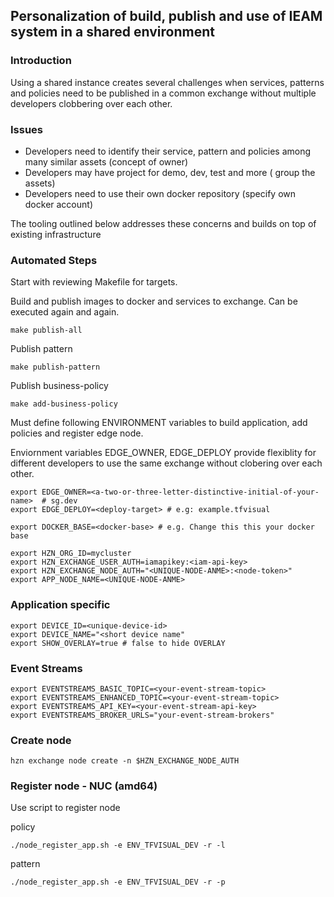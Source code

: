 ## Personalization of build, publish and use of IEAM system in a shared environment

### Introduction

Using a shared instance creates several challenges when services, patterns and policies need to be published in a common exchange without multiple developers clobbering over each other.

### Issues

- Developers need to identify their service, pattern and policies among many similar assets (concept of owner)
- Developers may have project for demo, dev, test and more ( group the assets)
- Developers need to use their own docker repository (specify own docker account)

The tooling outlined below addresses these concerns and builds on top of existing infrastructure

### Automated Steps

Start with reviewing Makefile for targets.

Build and publish images to docker and services to exchange. Can be executed again and again.

    make publish-all 
    
Publish pattern

    make publish-pattern
    
Publish business-policy

    make add-business-policy
    
Must define following ENVIRONMENT variables to build application, add policies and register edge node.

Enviornment variables EDGE_OWNER, EDGE_DEPLOY provide flexiblity for different developers to use the same exchange without clobering over each other.

    export EDGE_OWNER=<a-two-or-three-letter-distinctive-initial-of-your-name>  # sg.dev  
    export EDGE_DEPLOY=<deploy-target> # e.g: example.tfvisual

    export DOCKER_BASE=<docker-base> # e.g. Change this this your docker base 

    export HZN_ORG_ID=mycluster
    export HZN_EXCHANGE_USER_AUTH=iamapikey:<iam-api-key>
    export HZN_EXCHANGE_NODE_AUTH="<UNIQUE-NODE-ANME>:<node-token>"
    export APP_NODE_NAME=<UNIQUE-NODE-ANME>

### Application specific

    export DEVICE_ID=<unique-device-id>
    export DEVICE_NAME="<short device name"
    export SHOW_OVERLAY=true # false to hide OVERLAY

### Event Streams

    export EVENTSTREAMS_BASIC_TOPIC=<your-event-stream-topic>
    export EVENTSTREAMS_ENHANCED_TOPIC=<your-event-stream-topic>
    export EVENTSTREAMS_API_KEY=<your-event-stream-api-key>
    export EVENTSTREAMS_BROKER_URLS="your-event-stream-brokers"

### Create node

    hzn exchange node create -n $HZN_EXCHANGE_NODE_AUTH

### Register node - NUC (amd64)

Use script to register node

policy

    ./node_register_app.sh -e ENV_TFVISUAL_DEV -r -l

pattern

    ./node_register_app.sh -e ENV_TFVISUAL_DEV -r -p

